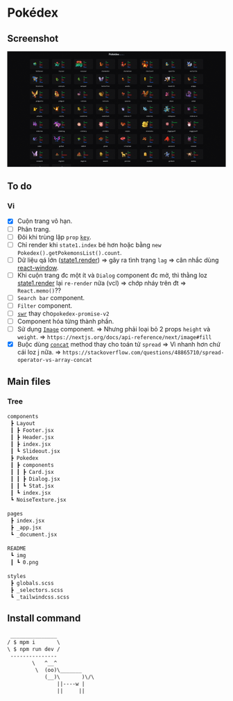 # Pokédex

## Screenshot

![](./README/img/0.png)

## To do

### Vi

- [x] Cuộn trang vô hạn.
- [ ] Phân trang.
- [ ] Đôi khi trùng lặp `prop` [`key`](https://github.com/shenlong616/pokedex/blob/4efe2a0b9a39acbcbb3ac8387161a05743626275/components/Pokedex/index.jsx#L58).
- [ ] Chỉ render khi `state1.index` bé hơn hoặc bằng `new Pokedex().getPokemonsList().count`.
- [ ] Dữ liệu qá lớn ([state1.render](https://github.com/shenlong616/pokedex/blob/4efe2a0b9a39acbcbb3ac8387161a05743626275/components/Pokedex/index.jsx#L13)) => gây ra tình trạng `lag` => cân nhắc dùng [react-window](https://www.npmjs.com/package/react-window).
- [ ] Khi cuộn trang đc một ít và `Dialog` component đc mở, thì thằng loz [state1.render](https://github.com/shenlong616/pokedex/blob/4efe2a0b9a39acbcbb3ac8387161a05743626275/components/Pokedex/index.jsx#L37) lại `re-render` nữa (vcl) => chớp nháy trên đt => `React.memo()`??
- [ ] `Search bar` component.
- [ ] `Filter` component.
- [ ] [`swr`](https://swr.vercel.app/) thay cho`pokedex-promise-v2`
- [ ] Component hóa từng thành phần.
- [ ] Sử dụng [`Image`](https://nextjs.org/docs/api-reference/next/image) component. => Nhưng phải loại bỏ 2 props `height` và `weight`. => `https://nextjs.org/docs/api-reference/next/image#fill`
- [x] Buộc dùng [`concat`](https://github.com/shenlong616/pokedex/blob/c9c3a88b81f99cd0a2371392a845f5a6a0f8ff76/components/Pokedex/index.jsx#L53) method thay cho toán tử `spread` => Vì nhanh hơn chứ cái loz j nữa. => `https://stackoverflow.com/questions/48865710/spread-operator-vs-array-concat`

## Main files

### Tree

```text
components
 ┣ Layout
 ┃ ┣ Footer.jsx
 ┃ ┣ Header.jsx
 ┃ ┣ index.jsx
 ┃ ┗ Slideout.jsx
 ┣ Pokedex
 ┃ ┣ components
 ┃ ┃ ┣ Card.jsx
 ┃ ┃ ┣ Dialog.jsx
 ┃ ┃ ┗ Stat.jsx
 ┃ ┗ index.jsx
 ┗ NoiseTexture.jsx

pages
 ┣ index.jsx
 ┣ _app.jsx
 ┗ _document.jsx

README
 ┗ img
 ┃ ┗ 0.png

styles
 ┣ globals.scss
 ┣ _selectors.scss
 ┗ _tailwindcss.scss
```

## Install command

```text
 _______________
/ $ mpm i       \
\ $ npm run dev /
 ---------------
        \   ^__^
         \  (oo)\_______
            (__)\       )\/\
                ||----w |
                ||     ||
```
